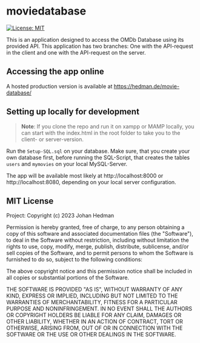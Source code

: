 # moviedatabase

[![License: MIT](https://img.shields.io/badge/License-MIT-yellow.svg)](https://opensource.org/licenses/MIT)

This is an application designed to access the OMDb Database using its provided API.
This application has two branches: One with the API-request in the client and one with the API-request on the server.

## Accessing the app online

A hosted production version is available at https://hedman.de/movie-database/

## Setting up locally for development

<!-- Create a `.env` file in the root directory with contents similar to the `.env.example` files.-->

> **Note**: If you clone the repo and run it on xampp or MAMP locally, you can start with the index.html in the root folder to take you to the client- or server-version.

Run the `Setup-SQL.sql` on your database. Make sure, that you create your own database first, before running the SQL-Script, that creates the tables `users` and `mymovies` on your local MySQL-Server.

The app will be available most likely at http://localhost:8000 or http://localhost:8080, depending on your local server configuration.

## MIT License

Project: Copyright (c) 2023 Johan Hedman

Permission is hereby granted, free of charge, to any person obtaining a copy
of this software and associated documentation files (the "Software"), to deal
in the Software without restriction, including without limitation the rights
to use, copy, modify, merge, publish, distribute, sublicense, and/or sell
copies of the Software, and to permit persons to whom the Software is
furnished to do so, subject to the following conditions:

The above copyright notice and this permission notice shall be included in all
copies or substantial portions of the Software.

THE SOFTWARE IS PROVIDED "AS IS", WITHOUT WARRANTY OF ANY KIND, EXPRESS OR
IMPLIED, INCLUDING BUT NOT LIMITED TO THE WARRANTIES OF MERCHANTABILITY,
FITNESS FOR A PARTICULAR PURPOSE AND NONINFRINGEMENT. IN NO EVENT SHALL THE
AUTHORS OR COPYRIGHT HOLDERS BE LIABLE FOR ANY CLAIM, DAMAGES OR OTHER
LIABILITY, WHETHER IN AN ACTION OF CONTRACT, TORT OR OTHERWISE, ARISING FROM,
OUT OF OR IN CONNECTION WITH THE SOFTWARE OR THE USE OR OTHER DEALINGS IN THE
SOFTWARE.
